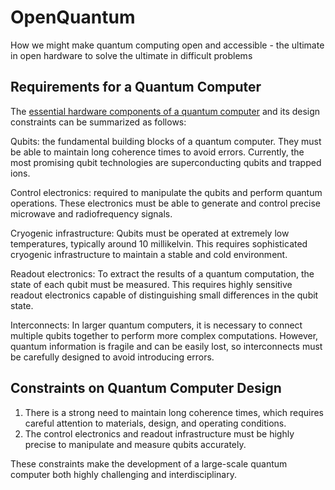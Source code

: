 # OpenQuantum
How we might make quantum computing open and accessible - the ultimate in open hardware to solve the ultimate in difficult problems

## Requirements for a Quantum Computer

The [essential hardware components of a quantum computer](https://nap.nationalacademies.org/read/25196/chapter/7) and its design constraints can be summarized as follows:

Qubits: the fundamental building blocks of a quantum computer. They must be able to maintain long coherence times to avoid errors. Currently, the most promising qubit technologies are superconducting qubits and trapped ions.

Control electronics: required to manipulate the qubits and perform quantum operations. These electronics must be able to generate and control precise microwave and radiofrequency signals.

Cryogenic infrastructure: Qubits must be operated at extremely low temperatures, typically around 10 millikelvin. This requires sophisticated cryogenic infrastructure to maintain a stable and cold environment.

Readout electronics: To extract the results of a quantum computation, the state of each qubit must be measured. This requires highly sensitive readout electronics capable of distinguishing small differences in the qubit state.

Interconnects: In larger quantum computers, it is necessary to connect multiple qubits together to perform more complex computations. However, quantum information is fragile and can be easily lost, so interconnects must be carefully designed to avoid introducing errors.

## Constraints on Quantum Computer Design

1) There is a strong need to maintain long coherence times, which requires careful attention to materials, design, and operating conditions. 
2) The control electronics and readout infrastructure must be highly precise to manipulate and measure qubits accurately. 

These constraints make the development of a large-scale quantum computer both highly challenging and interdisciplinary.
